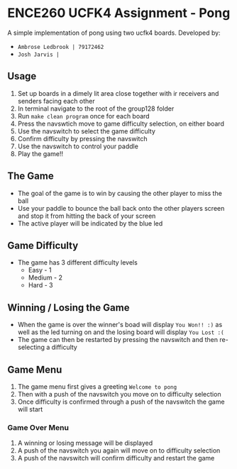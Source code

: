 # ENCE260 UCFK4 Assignment - Pong

A simple implementation of pong using two ucfk4 boards. Developed by:
- `Ambrose Ledbrook | 79172462`
- `Josh Jarvis | `

## Usage
1. Set up boards in a dimely lit area close together with ir receivers and
  senders facing each other
2. In terminal navigate to the root of the group128 folder
3. Run `make clean program` once for each board
4. Press the navswtich move to game difficulty selection, on either board
5. Use the navswitch to select the game difficulty
6. Confirm difficulty by pressing the navswitch
7. Use the navswitch to control your paddle
8. Play the game!!

## The Game
- The goal of the game is to win by causing the other player to miss the ball
- Use your paddle to bounce the ball back onto the other players screen and
  stop it from hitting the back of your screen
- The active player will be indicated by the blue led

## Game Difficulty
- The game has 3 different difficulty levels
    * Easy - 1
    * Medium - 2
    * Hard - 3

## Winning / Losing the Game
- When the game is over the winner's boad will display `You Won!! :)` as well
  as the led turning on and the losing board will display `You Lost :(`
- The game can then be restarted by pressing the navswitch and then re-selecting
  a difficulty

## Game Menu
1. The game menu first gives a greeting `Welcome to pong`
2. Then with a push of the navswitch you move on to difficulty selection
3. Once difficulty is confirmed through a push of the navswitch the game will
   start

### Game Over Menu
1. A winning or losing message will be displayed
2. A push of the navswitch you again will move on to difficulty selection
3. A push of the navswitch will confirm difficulty and restart the game
